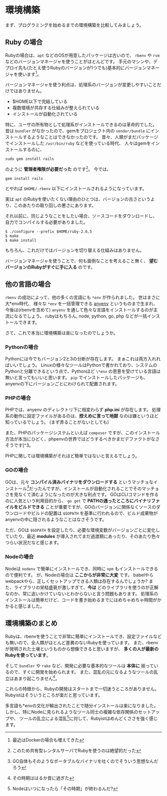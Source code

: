 # 環境構築

まず、プログラミングを始めるまでの環境構築を比較してみましょう。

## Ruby の場合

Rubyの場合は、`apt` などのOSが用意したパッケージは古いので、
`rbenv` や `rvm` などのバージョンマネージャを使うことがほとんどです。
手元のマシンや、デプロイ先も(たとえ使うRubyのバージョンが1つでも)基本的にバージョンマネージャを使います[^1]。

バージョンマネージャを使う利点は、処理系のバージョンが変更しやすいことだけではありません。

- $HOME以下で完結している
- 複数環境が共存する仕組みが整えられている
- インストールが自動化されている

特に、ユーザの所有物として処理系がインストールできるのは革命的でした。
昔は `bundler` がなかったので、gemをプロジェクト内の `vendor/bundle` にインストールするようなことはできなかったのです。
昔々、人類がまだパッケージでインストールした `/usr/bin/ruby` などを使っている時代、 人々はgemをインストールするのに、

    sudo gem install rails

のように **管理者権限が必要だった** のです[^2]。
今では、

    gem install rails

とやれば `$HOME/.rbenv` 以下にインストールされるようになっています。

実は `apt` のRubyを使いたくない理由のひとつは、バージョンの古さというより、このあたりの取り回しの悪さにあります。

それ以前に、同じようなことをしたい場合、ソースコードをダウンロードし、
自力でコンパイルする必要がありました。

    $ ./configure --prefix $HOME/ruby-2.6.5
    $ make
    $ make install

もちろん、これだけではバージョンを切り替える仕組みはありません。

バージョンマネージャを使うことで、何も面倒なことを考えること無く、
**望むバージョンのRubyがすぐに手に入る** のです。


[^1]: 最近はDockerの場合も増えてきた
[^2]: このため共有型レンタルサーバでRubyを使うのは絶望的だった

## 他の言語の場合

`rbenv` の成功によって、他の多くの言語にも `*env` が作られました。
世はまさに大\*env時代、 様々な `*env` を一括管理できる [anyenv](https://github,com/anyenv/anyenv) というものまで生まれ、 今後は(rbenvを含めて) `anyenv` を通して色々な言語をインストールするのが主流になるでしょう。
rubyはもちろん, node, python, go, php などが一括インストールできます。

さて、これで本当に環境構築は楽になったのでしょうか。

### Pythonの場合

Pythonには今でもバージョン2と3の分断が存在します。
まぁこれは両方入れればいいでしょう。
Linuxの様々なツールはPythonで書かれており、システムのPythonと分離できるという点で、Pythonほど `\*env` の恩恵を受けている言語は無いと言ってもいいと思います。
`pip` でインストールしたパッケージも、anyenvの下にバージョンごとにわけられて配置されます。

### PHPの場合

PHPでは、anyenv のディレクトリ下に相変わらず **php.ini** が存在します。
処理系の動作に設定ファイルがあるのは、**控えめに言って地獄** なのは嫌というほど知っているでしょう。
(まず弄ることがないとしても)

また、PHPのパッケージシステムといえば `composer` ですが、このインストール方法が本当にひどく、phpenvの世界ではどうするべきかまだデファクトがなさそうです[^3。

PHPに関しては環境構築がそれほど簡単ではないと言えるでしょう。

[^3]: `ngyuki/phpenv-composer` というプラグインがあったけどStarが15でメジャーではなさそう

### GOの場合

GOは、元々 **コンパイル済みバイナリをダウンロードする** というマッチョなインストール[^4]だったんですが、インストールが自動化されることでそのマッチョさを見なくて済むようになったのが大きな利点です。
GOはCLIコマンドを作るのに人気という利用目的から、 `go get` で **PATHの通ったところにバイナリファイルをビルドできる** ことが重要ですが、GOのバージョンに関係なくソースのダウンロードやビルドの配置は `$GOPATH` を基準に行われるので、ビルド成果物がanyenvの中に隠されるようなことはなさそうです。

ただ、GOは `$GOPATH` を設定したり、必要な環境変数がバージョンごとに変化していたり、最近 **modules** が導入されてまだ過渡期にあったり、そのあたり色々つらい状況だなと感じます。

[^4]: GO自体もそのようなポータブルなバイナリを吐くのでそういう思想なんだろう

### Nodeの場合

Nodeは `nodenv` で簡単にインストールでき、同時に `npm` もインストールできるので便利です。
が、Nodeの場合は **ここからが非常に大変** です。
babelやらwebpackやら、正しくセットアップできる人類は存在するんでしょうか?
また、ライブラリの栄枯盛衰が激しすぎて、**今は** どのライブラリを使うのが正解なのか、常に追いかけていないとわからないと言う問題もあります。
処理系のインストールは簡単だけど、コードを書き始めるまでにはめちゃめちゃ時間がかかると感じました。

## 環境構築のまとめ

Rubyは、rbenvを使うことで非常に簡単にインストールでき、設定ファイルなども無いので、全人類がほとんど差異のないRubyを使っています。
また、rbenvが発明された土壌というものから想像できると思いますが、 **多くの人が最新のRubyを使っています**。

そして `bundler` や `rake` など、開発に必要な基本的なツールは **本体に** 揃っているので、すぐに開発を始められます。
また、混乱の元になるようなツールの乱立はあまり起こりません[^5]。

これらの特徴から、Rubyの開発はスタートまで一切迷うところがありません。
Rubyistはそういうところが楽だと思っています。

多言語も\*envの文化が輸出されたことで随分インストールは楽になりました。
しかし、特にNodeに見られるようなツール同士の複雑な依存関係のセットアップや、
ツールの乱立による混乱[^6]に対して、Rubyistはめんどくささを強く感じます。

[^5]: その時期ははるか昔に過ぎた
[^6]: Nodeはいつになったら「その時期」が終わるんだ?
